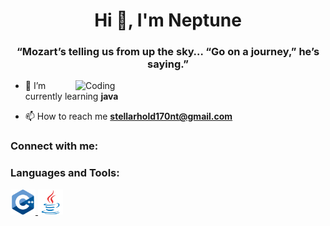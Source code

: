 <h1 align="center">Hi 👋, I'm Neptune</h1>
<h3 align="center">“Mozart’s telling us from up the sky… “Go on a journey,” he’s saying.”</h3>
<img align="right" alt="Coding" width="400" src="https://media.tenor.com/1hdsn62I4tkAAAAM/turtle-cute.gif">

- 🌱 I’m currently learning **java**

- 📫 How to reach me **stellarhold170nt@gmail.com**

<h3 align="left">Connect with me:</h3>
<p align="left">
</p>

<h3 align="left">Languages and Tools:</h3>
<p align="left"> <a href="https://www.w3schools.com/cpp/" target="_blank" rel="noreferrer"> <img src="https://raw.githubusercontent.com/devicons/devicon/master/icons/cplusplus/cplusplus-original.svg" alt="cplusplus" width="40" height="40"/> </a> <a href="https://www.java.com" target="_blank" rel="noreferrer"> <img src="https://raw.githubusercontent.com/devicons/devicon/master/icons/java/java-original.svg" alt="java" width="40" height="40"/> </a> </p>
